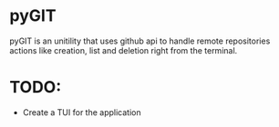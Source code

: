 # pyGIT

pyGIT is an unitility that uses github api to handle remote repositories actions like creation, list and deletion right from the terminal. 


# TODO:
* Create a TUI for the application
